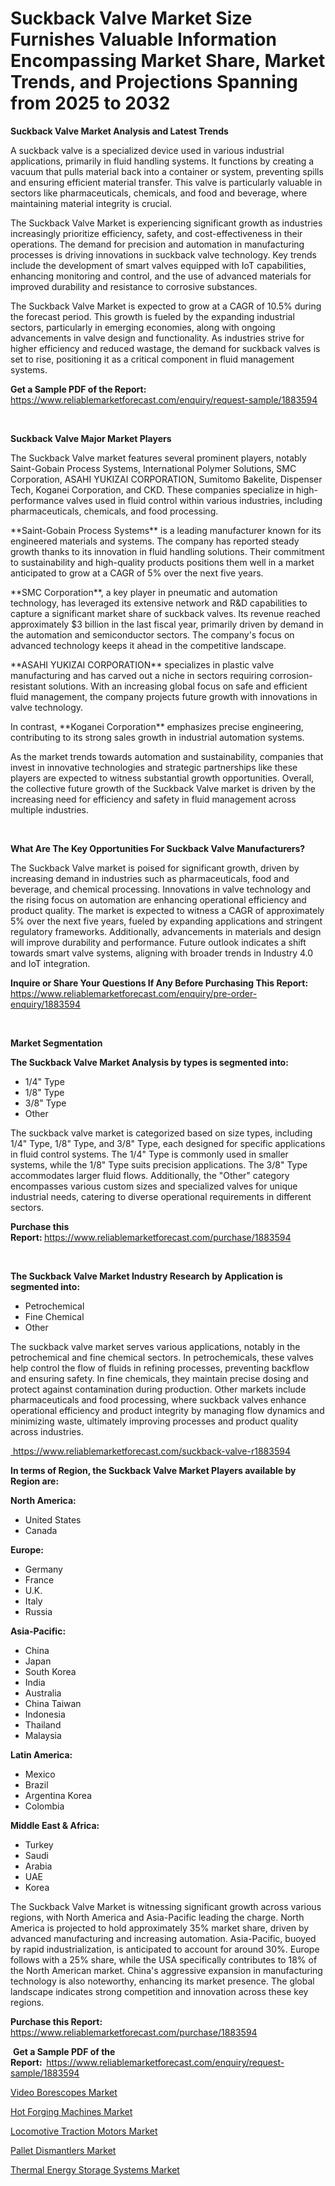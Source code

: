 <p><h1>Suckback Valve Market Size Furnishes Valuable Information Encompassing Market Share, Market Trends, and Projections Spanning from 2025 to 2032</h1></p><p><strong>Suckback Valve Market Analysis and Latest Trends</strong></p>
<p><p>A suckback valve is a specialized device used in various industrial applications, primarily in fluid handling systems. It functions by creating a vacuum that pulls material back into a container or system, preventing spills and ensuring efficient material transfer. This valve is particularly valuable in sectors like pharmaceuticals, chemicals, and food and beverage, where maintaining material integrity is crucial.</p><p>The Suckback Valve Market is experiencing significant growth as industries increasingly prioritize efficiency, safety, and cost-effectiveness in their operations. The demand for precision and automation in manufacturing processes is driving innovations in suckback valve technology. Key trends include the development of smart valves equipped with IoT capabilities, enhancing monitoring and control, and the use of advanced materials for improved durability and resistance to corrosive substances.</p><p>The Suckback Valve Market is expected to grow at a CAGR of 10.5% during the forecast period. This growth is fueled by the expanding industrial sectors, particularly in emerging economies, along with ongoing advancements in valve design and functionality. As industries strive for higher efficiency and reduced wastage, the demand for suckback valves is set to rise, positioning it as a critical component in fluid management systems.</p></p>
<p><strong>Get a Sample PDF of the Report:&nbsp;</strong> <a href="https://www.reliablemarketforecast.com/enquiry/request-sample/1883594?utm_campaign=1080&utm_medium=2&utm_source=Github&utm_content=ia&utm_term=11042025&utm_id=suckback-valve">https://www.reliablemarketforecast.com/enquiry/request-sample/1883594</a></p>
<p>&nbsp;</p>
<p><strong>Suckback Valve Major Market Players</strong></p>
<p><p>The Suckback Valve market features several prominent players, notably Saint-Gobain Process Systems, International Polymer Solutions, SMC Corporation, ASAHI YUKIZAI CORPORATION, Sumitomo Bakelite, Dispenser Tech, Koganei Corporation, and CKD. These companies specialize in high-performance valves used in fluid control within various industries, including pharmaceuticals, chemicals, and food processing.</p><p>**Saint-Gobain Process Systems** is a leading manufacturer known for its engineered materials and systems. The company has reported steady growth thanks to its innovation in fluid handling solutions. Their commitment to sustainability and high-quality products positions them well in a market anticipated to grow at a CAGR of 5% over the next five years.</p><p>**SMC Corporation**, a key player in pneumatic and automation technology, has leveraged its extensive network and R&D capabilities to capture a significant market share of suckback valves. Its revenue reached approximately $3 billion in the last fiscal year, primarily driven by demand in the automation and semiconductor sectors. The company's focus on advanced technology keeps it ahead in the competitive landscape.</p><p>**ASAHI YUKIZAI CORPORATION** specializes in plastic valve manufacturing and has carved out a niche in sectors requiring corrosion-resistant solutions. With an increasing global focus on safe and efficient fluid management, the company projects future growth with innovations in valve technology.</p><p>In contrast, **Koganei Corporation** emphasizes precise engineering, contributing to its strong sales growth in industrial automation systems. </p><p>As the market trends towards automation and sustainability, companies that invest in innovative technologies and strategic partnerships like these players are expected to witness substantial growth opportunities. Overall, the collective future growth of the Suckback Valve market is driven by the increasing need for efficiency and safety in fluid management across multiple industries.</p></p>
<p>&nbsp;</p>
<p><strong>What Are The Key Opportunities For Suckback Valve Manufacturers?</strong></p>
<p><p>The Suckback Valve market is poised for significant growth, driven by increasing demand in industries such as pharmaceuticals, food and beverage, and chemical processing. Innovations in valve technology and the rising focus on automation are enhancing operational efficiency and product quality. The market is expected to witness a CAGR of approximately 5% over the next five years, fueled by expanding applications and stringent regulatory frameworks. Additionally, advancements in materials and design will improve durability and performance. Future outlook indicates a shift towards smart valve systems, aligning with broader trends in Industry 4.0 and IoT integration.</p></p>
<p><strong>Inquire or Share Your Questions If Any Before Purchasing This Report:</strong> <a href="https://www.reliablemarketforecast.com/enquiry/pre-order-enquiry/1883594?utm_campaign=1080&utm_medium=2&utm_source=Github&utm_content=ia&utm_term=11042025&utm_id=suckback-valve">https://www.reliablemarketforecast.com/enquiry/pre-order-enquiry/1883594</a></p>
<p>&nbsp;</p>
<p><strong>Market Segmentation</strong></p>
<p><strong>The Suckback Valve Market Analysis by types is segmented into:</strong></p>
<p><ul><li>1/4" Type</li><li>1/8" Type</li><li>3/8" Type</li><li>Other</li></ul></p>
<p><p>The suckback valve market is categorized based on size types, including 1/4" Type, 1/8" Type, and 3/8" Type, each designed for specific applications in fluid control systems. The 1/4" Type is commonly used in smaller systems, while the 1/8" Type suits precision applications. The 3/8" Type accommodates larger fluid flows. Additionally, the "Other" category encompasses various custom sizes and specialized valves for unique industrial needs, catering to diverse operational requirements in different sectors.</p></p>
<p><strong>Purchase this Report:&nbsp;</strong><a href="https://www.reliablemarketforecast.com/purchase/1883594?utm_campaign=1080&utm_medium=2&utm_source=Github&utm_content=ia&utm_term=11042025&utm_id=suckback-valve">https://www.reliablemarketforecast.com/purchase/1883594</a></p>
<p>&nbsp;</p>
<p><strong>The Suckback Valve Market Industry Research by Application is segmented into:</strong></p>
<p><ul><li>Petrochemical</li><li>Fine Chemical</li><li>Other</li></ul></p>
<p><p>The suckback valve market serves various applications, notably in the petrochemical and fine chemical sectors. In petrochemicals, these valves help control the flow of fluids in refining processes, preventing backflow and ensuring safety. In fine chemicals, they maintain precise dosing and protect against contamination during production. Other markets include pharmaceuticals and food processing, where suckback valves enhance operational efficiency and product integrity by managing flow dynamics and minimizing waste, ultimately improving processes and product quality across industries.</p></p>
<p><a href="https://www.reliablemarketforecast.com/suckback-valve-r1883594?utm_campaign=1080&utm_medium=2&utm_source=Github&utm_content=ia&utm_term=11042025&utm_id=suckback-valve">&nbsp;https://www.reliablemarketforecast.com/suckback-valve-r1883594</a></p>
<p><strong>In terms of Region, the Suckback Valve Market Players available by Region are:</strong></p>
<p>
    <p> <strong> North America: </strong>
        <ul>
            <li>United States</li>
            <li>Canada</li>
        </ul>
        </p> 
    <p> <strong> Europe: </strong>
        <ul>
            <li>Germany</li>
            <li>France</li>
            <li>U.K.</li>
            <li>Italy</li>
            <li>Russia</li>
        </ul>
        </p> 
    <p> <strong> Asia-Pacific: </strong>
        <ul>
            <li>China</li>
            <li>Japan</li>
            <li>South Korea</li>
            <li>India</li>
            <li>Australia</li>
            <li>China Taiwan</li>
            <li>Indonesia</li>
            <li>Thailand</li>
            <li>Malaysia</li>
        </ul>
        </p> 
    <p> <strong> Latin America: </strong>
        <ul>
            <li>Mexico</li>
            <li>Brazil</li>
            <li>Argentina Korea</li>
            <li>Colombia</li>
        </ul>
        </p> 
    <p> <strong> Middle East & Africa: </strong>
        <ul>
            <li>Turkey</li>
            <li>Saudi</li>
            <li>Arabia</li>
            <li>UAE</li>
            <li>Korea</li>
        </ul>
    </p>
    </p>
<p><p>The Suckback Valve Market is witnessing significant growth across various regions, with North America and Asia-Pacific leading the charge. North America is projected to hold approximately 35% market share, driven by advanced manufacturing and increasing automation. Asia-Pacific, buoyed by rapid industrialization, is anticipated to account for around 30%. Europe follows with a 25% share, while the USA specifically contributes to 18% of the North American market. China's aggressive expansion in manufacturing technology is also noteworthy, enhancing its market presence. The global landscape indicates strong competition and innovation across these key regions.</p></p>
<p><strong>Purchase this Report: </strong><a href="https://www.reliablemarketforecast.com/purchase/1883594?utm_campaign=1080&utm_medium=2&utm_source=Github&utm_content=ia&utm_term=11042025&utm_id=suckback-valve">https://www.reliablemarketforecast.com/purchase/1883594</a></p>
<p>&nbsp;<strong>Get a Sample PDF of the Report:&nbsp;&nbsp;</strong><a href="https://www.reliablemarketforecast.com/enquiry/request-sample/1883594?utm_campaign=1080&utm_medium=2&utm_source=Github&utm_content=ia&utm_term=11042025&utm_id=suckback-valve">https://www.reliablemarketforecast.com/enquiry/request-sample/1883594</a></p>
<p><strong></strong></p>
<p><p><a href="https://github.com/kaidaloeckf7/Market-Research-Report-List-1/blob/main/video-borescopes-market.md?utm_campaign=1080&utm_medium=2&utm_source=Github&utm_content=ia&utm_term=11042025&utm_id=suckback-valve">Video Borescopes Market</a></p><p><a href="https://github.com/nacarnzina/Market-Research-Report-List-1/blob/main/hot-forging-machines-market.md?utm_campaign=1080&utm_medium=2&utm_source=Github&utm_content=ia&utm_term=11042025&utm_id=suckback-valve">Hot Forging Machines Market</a></p><p><a href="https://github.com/arifasabeygb/Market-Research-Report-List-1/blob/main/locomotive-traction-motors-market.md?utm_campaign=1080&utm_medium=2&utm_source=Github&utm_content=ia&utm_term=11042025&utm_id=suckback-valve">Locomotive Traction Motors Market</a></p><p><a href="https://github.com/theyasnare5w/Market-Research-Report-List-1/blob/main/pallet-dismantlers-market.md?utm_campaign=1080&utm_medium=2&utm_source=Github&utm_content=ia&utm_term=11042025&utm_id=suckback-valve">Pallet Dismantlers Market</a></p><p><a href="https://github.com/ocambdidarhz/Market-Research-Report-List-1/blob/main/thermal-energy-storage-systems-market.md?utm_campaign=1080&utm_medium=2&utm_source=Github&utm_content=ia&utm_term=11042025&utm_id=suckback-valve">Thermal Energy Storage Systems Market</a></p></p>